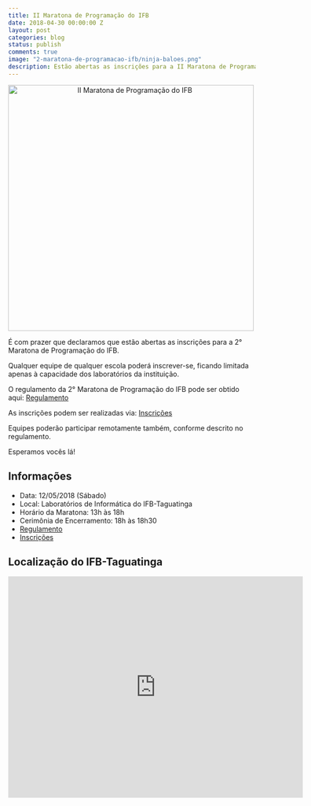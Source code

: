 ```yaml
---
title: II Maratona de Programação do IFB
date: 2018-04-30 00:00:00 Z
layout: post
categories: blog
status: publish
comments: true
image: "2-maratona-de-programacao-ifb/ninja-baloes.png"
description: Estão abertas as inscrições para a II Maratona de Programação do IFB
---
```


<img src="{{site.url}}/assets/2-maratona-de-programacao-ifb/chamada-2-mdp-ifb.png" alt="II Maratona de Programação do IFB" align="middle" style="width: 500px; text-align: center"/>


É com prazer que declaramos que estão abertas as inscrições para a 2° Maratona de Programação do IFB.

Qualquer equipe de qualquer escola poderá inscrever-se, ficando limitada apenas à capacidade dos laboratórios da instituição.


O regulamento da 2° Maratona de Programação do IFB pode ser obtido aqui: [Regulamento]({{site.url}}/assets/2-maratona-de-programacao-ifb/Regulamento-2-Maratona-IFB.pdf)

As inscrições podem ser realizadas via: [Inscrições](https://docs.google.com/forms/d/e/1FAIpQLSc5VrrAdCyZgdKr4-6Xb7RMIw9-oXHnWNMKNPjwwiooSHO9dg/viewform?usp=sf_link)

Equipes poderão participar remotamente também, conforme descrito no regulamento.

Esperamos vocês lá!

## Informações
* Data: 12/05/2018 (Sábado)
* Local: Laboratórios de Informática do IFB-Taguatinga
* Horário da Maratona: 13h às 18h
* Cerimônia de Encerramento: 18h às 18h30
* [Regulamento]({{site.url}}/assets/2-maratona-de-programacao-ifb/Regulamento-2-Maratona-IFB.pdf)
* [Inscrições](https://docs.google.com/forms/d/e/1FAIpQLSc5VrrAdCyZgdKr4-6Xb7RMIw9-oXHnWNMKNPjwwiooSHO9dg/viewform?usp=sf_link)


## Localização do IFB-Taguatinga

<iframe src="https://www.google.com/maps/embed?pb=!1m18!1m12!1m3!1d1919.5975406813993!2d-48.101444527716204!3d-15.793664356859884!2m3!1f0!2f0!3f0!3m2!1i1024!2i768!4f13.1!3m3!1m2!1s0x935bcc9fd5140ce1%3A0x63a91cbeaf63f89e!2sInstituto+Federal+de+Bras%C3%ADlia+Campus+Taguatinga!5e0!3m2!1spt-BR!2sbr!4v1501979852905" width="600" height="450" frameborder="0" style="border:0" allowfullscreen></iframe>
